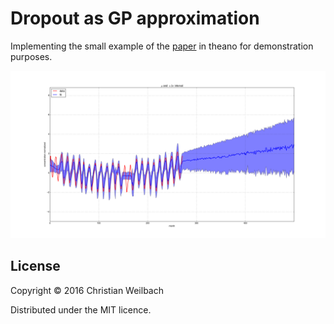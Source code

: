 # Dropout as GP approximation

Implementing the small example of the [paper](http://arxiv.org/abs/1506.02142) in theano for demonstration purposes.

![ReLU activation](./figure_relu.png)


## License

Copyright © 2016 Christian Weilbach

Distributed under the MIT licence.
